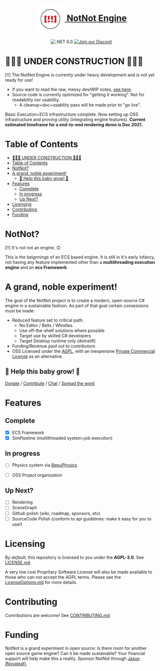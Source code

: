 <h1 align="center">
    <a href="#"><img align="center" src="meta/logos/[!!]-logos_red.png" height="96"> NotNot Engine</a>
    <br />
</h1>
<div align="center">


![.NET 6.0](https://img.shields.io/badge/.NET-net6.0-%23512bd4)
[![Join our Discord](https://img.shields.io/badge/chat%20on-discord-7289DA)](https://discord.gg/ZyCNM7wap8)

</div>


# 🚧🚨🚧 UNDER CONSTRUCTION 🚧🚨🚧
[!!] The NotNot Engine is currently under heavy development and is not yet ready for use!


- If you want to read the raw, messy dev/WIP notes, [see here](meta/notes.md).
- Source code is currently optimized for "getting it working".  Not for readability nor usability.
  - A cleanup+doc+usability pass will be made prior to "go live".  


Basic Execution+ECS infrastructure complete.  Now setting up OSS infrastructure and proving utility (integrating engine features).  **Current estimated timeframe for a end-to-end rendering demo is Dec 2021.**


# Table of Contents
- [🚧🚨🚧 UNDER CONSTRUCTION 🚧🚨🚧](#-under-construction-)
- [Table of Contents](#table-of-contents)
- [NotNot?](#notnot)
- [A grand, noble experiment!](#a-grand-noble-experiment)
  - [👶 Help this baby grow! 👶](#-help-this-baby-grow-)
- [Features](#features)
  - [Complete](#complete)
  - [In progress](#in-progress)
  - [Up Next?](#up-next)
- [Licensing](#licensing)
- [Contributing](#contributing)
- [Funding](#funding)

# NotNot?
[!!] It's not not an engine. 🙃

This is the beignnings of an ECS based engine.  It is still in it's early infancy, not having any feature implemented other than a  **multithreading execution engine** and an **ecs Framework**.   

# A grand, noble experiment! 
The goal of the NotNot project is to create a modern, open-source C# engine in a sustainable fashion.  As part of that goal certain consessions must be made:

- Reduced feature set to critical path:
  - No Editor / Bells / Whistles.
  - Use off-the-shelf solutions where possible
  - Target use by skilled C# developers
  - Target Desktop runtime only (dotnet6)
- Funding/Revenue paid out to contributors
- OSS Licensed under the [AGPL](LICENSE.md), with an inexpensive [Private Commercial License](meta/LicenseOptions.md) as an alternative.

## 👶 Help this baby grow! 👶
[Donate](https://github.com/sponsors/JasonSwearingen) / [Contribute](CONTRIBUTING.md) / [Chat](https://discord.gg/ZyCNM7wap8) / [Spread the word](https://www.reddit.com/)




# Features

## Complete

- [X] ECS Framework
- [X] SimPipeline (multithreaded system+job execution)
## In progress
- [ ] Physics system via [BepuPhysics](https://github.com/bepu/bepuphysics2)
- [ ] OSS Project organization


## Up Next?
- [ ] Rendering
- [ ] SceneGraph
- [ ] Github polish (wiki, roadmap, sponsors, etc)
- [ ] SourceCode Polish (conform to api guidelines: make it easy for you to use!)

# Licensing
By *default*, this repository is licensed to you under the **AGPL-3.0**.  See [LICENSE.md](LICENSE.md)

A very low cost Propritary Software License will also be made available to those who can not accept the AGPL terms.  Please see the [LicenseOptions.md](meta/LicenseOptions.md) for more details.

# Contributing

Contributions are welcome!  See [CONTRIBUTING.md](meta/CONTRIBUTING.md)

# Funding
NotNot is a grand experiment in open source: Is there room for another open source game engine?  Can it be made sustainable?  Your financial support will help make this a reality.  Sponsor NotNot through [Jason (Novaleaf)](https://github.com/sponsors/JasonSwearingen).


